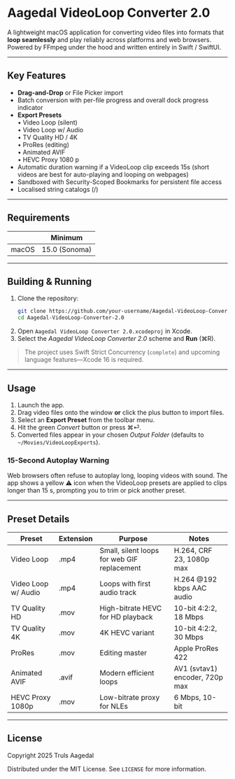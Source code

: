 # Aagedal VideoLoop Converter 2.0

A lightweight macOS application for converting video files into formats that **loop seamlessly** and play reliably across platforms and web browsers. Powered by FFmpeg under the hood and written entirely in Swift / SwiftUI.

---

## Key Features

- **Drag-and-Drop** or File Picker import
- Batch conversion with per-file progress and overall dock progress indicator
- **Export Presets**  
  • Video Loop (silent)  
  • Video Loop w/ Audio  
  • TV Quality HD / 4K  
  • ProRes (editing)  
  • Animated AVIF  
  • HEVC Proxy 1080 p
- Automatic duration warning if a VideoLoop clip exceeds 15s (short videos are best for auto-playing and looping on webpages)
- Sandboxed with Security-Scoped Bookmarks for persistent file access
- Localised string catalogs (/)

---

## Requirements

|                | Minimum |
|----------------|---------|
| macOS          | 15.0 (Sonoma) |

---

## Building & Running

1. Clone the repository:
   ```bash
   git clone https://github.com/your-username/Aagedal-VideoLoop-Converter-2.0.git
   cd Aagedal-VideoLoop-Converter-2.0
   ```
2. Open `Aagedal VideoLoop Converter 2.0.xcodeproj` in Xcode.
3. Select the *Aagedal VideoLoop Converter 2.0* scheme and **Run** (⌘R).

> The project uses Swift Strict Concurrency (`complete`) and upcoming language features—Xcode 16 is required.

---

## Usage

1. Launch the app.
2. Drag video files onto the window **or** click the plus button to import files.
3. Select an **Export Preset** from the toolbar menu.
4. Hit the green *Convert* button or press ⌘⏎.
5. Converted files appear in your chosen *Output Folder* (defaults to `~/Movies/VideoLoopExports`).

### 15-Second Autoplay Warning

Web browsers often refuse to autoplay long, looping videos with sound. The app shows a yellow ⚠️ icon when the VideoLoop presets are applied to clips longer than 15 s, prompting you to trim or pick another preset.

---

## Preset Details

| Preset | Extension | Purpose | Notes |
|--------|-----------|---------|-------|
| Video Loop | .mp4 | Small, silent loops for web GIF replacement | H.264, CRF 23, 1080p max |
| Video Loop w/ Audio | .mp4 | Loops with first audio track | H.264 @192 kbps AAC audio |
| TV Quality HD | .mov | High-bitrate HEVC for HD playback | 10-bit 4:2:2, 18 Mbps |
| TV Quality 4K | .mov | 4K HEVC variant | 10-bit 4:2:2, 30 Mbps |
| ProRes | .mov | Editing master | Apple ProRes 422 |
| Animated AVIF | .avif | Modern efficient loops | AV1 (svtav1) encoder, 720p max |
| HEVC Proxy 1080p | .mov | Low-bitrate proxy for NLEs | 6 Mbps, 10-bit |

---

## License

Copyright 2025 Truls Aagedal

Distributed under the MIT License. See `LICENSE` for more information.
